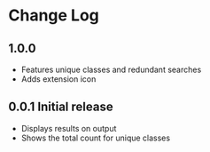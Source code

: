 # Change Log

## 1.0.0
- Features unique classes and redundant searches
- Adds extension icon

## 0.0.1 Initial release
- Displays results on output
- Shows the total count for unique classes
